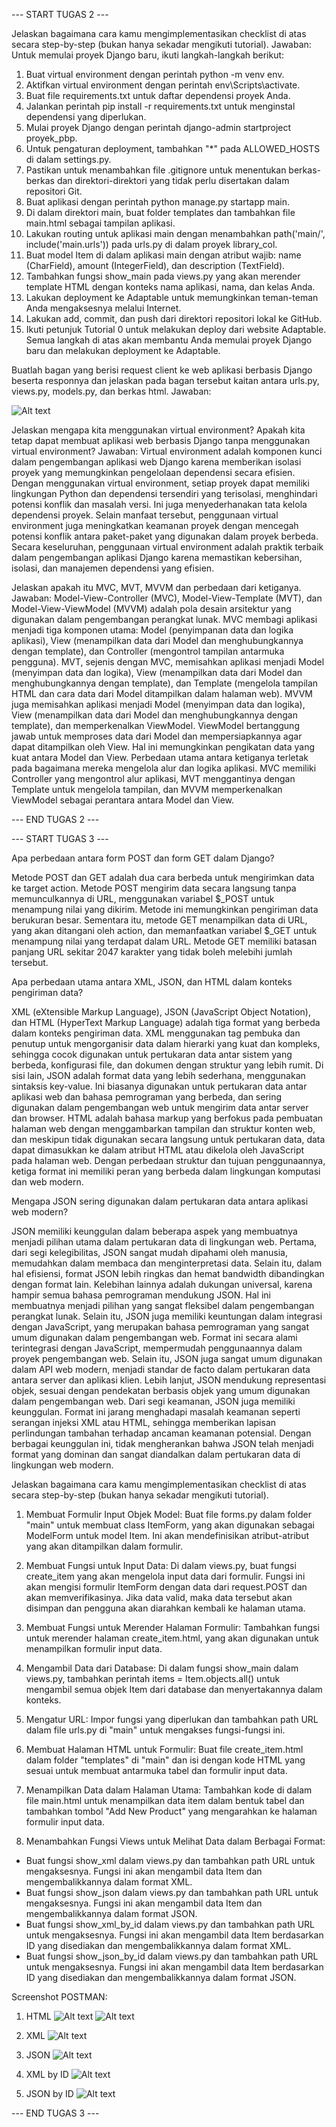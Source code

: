 --- START TUGAS 2 ---

Jelaskan bagaimana cara kamu mengimplementasikan checklist di atas secara step-by-step (bukan hanya sekadar mengikuti tutorial).
Jawaban:
Untuk memulai proyek Django baru, ikuti langkah-langkah berikut:
1. Buat virtual environment dengan perintah python -m venv env.
2. Aktifkan virtual environment dengan perintah env\Scripts\activate.
3. Buat file requirements.txt untuk daftar dependensi proyek Anda.
4. Jalankan perintah pip install -r requirements.txt untuk menginstal dependensi yang diperlukan.
5. Mulai proyek Django dengan perintah django-admin startproject proyek_pbp.
6. Untuk pengaturan deployment, tambahkan "*" pada ALLOWED_HOSTS di dalam settings.py.
7. Pastikan untuk menambahkan file .gitignore untuk menentukan berkas-berkas dan direktori-direktori yang tidak perlu disertakan dalam repositori Git.
8. Buat aplikasi dengan perintah python manage.py startapp main.
9. Di dalam direktori main, buat folder templates dan tambahkan file main.html sebagai tampilan aplikasi.
10. Lakukan routing untuk aplikasi main dengan menambahkan path('main/', include('main.urls')) pada urls.py di dalam proyek library_col.
11. Buat model Item di dalam aplikasi main dengan atribut wajib: name (CharField), amount (IntegerField), dan description (TextField).
12. Tambahkan fungsi show_main pada views.py yang akan merender template HTML dengan konteks nama aplikasi, nama, dan kelas Anda.
13. Lakukan deployment ke Adaptable untuk memungkinkan teman-teman Anda mengaksesnya melalui Internet.
14. Lakukan add, commit, dan push dari direktori repositori lokal ke GitHub.
15. Ikuti petunjuk Tutorial 0 untuk melakukan deploy dari website Adaptable.
Semua langkah di atas akan membantu Anda memulai proyek Django baru dan melakukan deployment ke Adaptable.

Buatlah bagan yang berisi request client ke web aplikasi berbasis Django beserta responnya dan jelaskan pada bagan tersebut kaitan antara urls.py, views.py, models.py, dan berkas html.
Jawaban:

![Alt text](foto/image.png)

Jelaskan mengapa kita menggunakan virtual environment? Apakah kita tetap dapat membuat aplikasi web berbasis Django tanpa menggunakan virtual environment?
Jawaban:
Virtual environment adalah komponen kunci dalam pengembangan aplikasi web Django karena memberikan isolasi proyek yang memungkinkan pengelolaan dependensi secara efisien. Dengan menggunakan virtual environment, setiap proyek dapat memiliki lingkungan Python dan dependensi tersendiri yang terisolasi, menghindari potensi konflik dan masalah versi. Ini juga menyederhanakan tata kelola dependensi proyek.
Selain manfaat tersebut, penggunaan virtual environment juga meningkatkan keamanan proyek dengan mencegah potensi konflik antara paket-paket yang digunakan dalam proyek berbeda. Secara keseluruhan, penggunaan virtual environment adalah praktik terbaik dalam pengembangan aplikasi Django karena memastikan kebersihan, isolasi, dan manajemen dependensi yang efisien.

Jelaskan apakah itu MVC, MVT, MVVM dan perbedaan dari ketiganya.
Jawaban:
Model-View-Controller (MVC), Model-View-Template (MVT), dan Model-View-ViewModel (MVVM) adalah pola desain arsitektur yang digunakan dalam pengembangan perangkat lunak.
MVC membagi aplikasi menjadi tiga komponen utama: Model (penyimpanan data dan logika aplikasi), View (menampilkan data dari Model dan menghubungkannya dengan template), dan Controller (mengontrol tampilan antarmuka pengguna).
MVT, sejenis dengan MVC, memisahkan aplikasi menjadi Model (menyimpan data dan logika), View (menampilkan data dari Model dan menghubungkannya dengan template), dan Template (mengelola tampilan HTML dan cara data dari Model ditampilkan dalam halaman web).
MVVM juga memisahkan aplikasi menjadi Model (menyimpan data dan logika), View (menampilkan data dari Model dan menghubungkannya dengan template), dan memperkenalkan ViewModel. ViewModel bertanggung jawab untuk memproses data dari Model dan mempersiapkannya agar dapat ditampilkan oleh View. Hal ini memungkinkan pengikatan data yang kuat antara Model dan View.
Perbedaan utama antara ketiganya terletak pada bagaimana mereka mengelola alur dan logika aplikasi. MVC memiliki Controller yang mengontrol alur aplikasi, MVT menggantinya dengan Template untuk mengelola tampilan, dan MVVM memperkenalkan ViewModel sebagai perantara antara Model dan View.

--- END TUGAS 2 ---



--- START TUGAS 3 ---

Apa perbedaan antara form POST dan form GET dalam Django?

Metode POST dan GET adalah dua cara berbeda untuk mengirimkan data ke target action. Metode POST mengirim data secara langsung tanpa memunculkannya di URL, menggunakan variabel $_POST untuk menampung nilai yang dikirim. Metode ini memungkinkan pengiriman data berukuran besar. Sementara itu, metode GET menampilkan data di URL, yang akan ditangani oleh action, dan memanfaatkan variabel $_GET untuk menampung nilai yang terdapat dalam URL. Metode GET memiliki batasan panjang URL sekitar 2047 karakter yang tidak boleh melebihi jumlah tersebut.

Apa perbedaan utama antara XML, JSON, dan HTML dalam konteks pengiriman data?

XML (eXtensible Markup Language), JSON (JavaScript Object Notation), dan HTML (HyperText Markup Language) adalah tiga format yang berbeda dalam konteks pengiriman data. XML menggunakan tag pembuka dan penutup untuk mengorganisir data dalam hierarki yang kuat dan kompleks, sehingga cocok digunakan untuk pertukaran data antar sistem yang berbeda, konfigurasi file, dan dokumen dengan struktur yang lebih rumit. Di sisi lain, JSON adalah format data yang lebih sederhana, menggunakan sintaksis key-value. Ini biasanya digunakan untuk pertukaran data antar aplikasi web dan bahasa pemrograman yang berbeda, dan sering digunakan dalam pengembangan web untuk mengirim data antar server dan browser. HTML adalah bahasa markup yang berfokus pada pembuatan halaman web dengan menggambarkan tampilan dan struktur konten web, dan meskipun tidak digunakan secara langsung untuk pertukaran data, data dapat dimasukkan ke dalam atribut HTML atau dikelola oleh JavaScript pada halaman web. Dengan perbedaan struktur dan tujuan penggunaannya, ketiga format ini memiliki peran yang berbeda dalam lingkungan komputasi dan web modern.

Mengapa JSON sering digunakan dalam pertukaran data antara aplikasi web modern?

JSON memiliki keunggulan dalam beberapa aspek yang membuatnya menjadi pilihan utama dalam pertukaran data di lingkungan web. Pertama, dari segi kelegibilitas, JSON sangat mudah dipahami oleh manusia, memudahkan dalam membaca dan menginterpretasi data. Selain itu, dalam hal efisiensi, format JSON lebih ringkas dan hemat bandwidth dibandingkan dengan format lain. Kelebihan lainnya adalah dukungan universal, karena hampir semua bahasa pemrograman mendukung JSON. Hal ini membuatnya menjadi pilihan yang sangat fleksibel dalam pengembangan perangkat lunak. 
Selain itu, JSON juga memiliki keuntungan dalam integrasi dengan JavaScript, yang merupakan bahasa pemrograman yang sangat umum digunakan dalam pengembangan web. Format ini secara alami terintegrasi dengan JavaScript, mempermudah penggunaannya dalam proyek pengembangan web. Selain itu, JSON juga sangat umum digunakan dalam API web modern, menjadi standar de facto dalam pertukaran data antara server dan aplikasi klien. Lebih lanjut, JSON mendukung representasi objek, sesuai dengan pendekatan berbasis objek yang umum digunakan dalam pengembangan web. 
Dari segi keamanan, JSON juga memiliki keunggulan. Format ini jarang menghadapi masalah keamanan seperti serangan injeksi XML atau HTML, sehingga memberikan lapisan perlindungan tambahan terhadap ancaman keamanan potensial. Dengan berbagai keunggulan ini, tidak mengherankan bahwa JSON telah menjadi format yang dominan dan sangat diandalkan dalam pertukaran data di lingkungan web modern.

Jelaskan bagaimana cara kamu mengimplementasikan checklist di atas secara step-by-step (bukan hanya sekadar mengikuti tutorial).

1. Membuat Formulir Input Objek Model:
Buat file forms.py dalam folder "main" untuk membuat class ItemForm, yang akan digunakan sebagai ModelForm untuk model Item. Ini akan mendefinisikan atribut-atribut yang akan ditampilkan dalam formulir.

2. Membuat Fungsi untuk Input Data:
Di dalam views.py, buat fungsi create_item yang akan mengelola input data dari formulir. Fungsi ini akan mengisi formulir ItemForm dengan data dari request.POST dan akan memverifikasinya. Jika data valid, maka data tersebut akan disimpan dan pengguna akan diarahkan kembali ke halaman utama.

3. Membuat Fungsi untuk Merender Halaman Formulir:
Tambahkan fungsi untuk merender halaman create_item.html, yang akan digunakan untuk menampilkan formulir input data.

4. Mengambil Data dari Database:
Di dalam fungsi show_main dalam views.py, tambahkan perintah items = Item.objects.all() untuk mengambil semua objek Item dari database dan menyertakannya dalam konteks.

5. Mengatur URL:
Impor fungsi yang diperlukan dan tambahkan path URL dalam file urls.py di "main" untuk mengakses fungsi-fungsi ini.

6. Membuat Halaman HTML untuk Formulir:
Buat file create_item.html dalam folder "templates" di "main" dan isi dengan kode HTML yang sesuai untuk membuat antarmuka tabel dan formulir input data.

7. Menampilkan Data dalam Halaman Utama:
Tambahkan kode di dalam file main.html untuk menampilkan data item dalam bentuk tabel dan tambahkan tombol "Add New Product" yang mengarahkan ke halaman formulir input data.

8. Menambahkan Fungsi Views untuk Melihat Data dalam Berbagai Format:
- Buat fungsi show_xml dalam views.py dan tambahkan path URL untuk mengaksesnya. Fungsi ini akan mengambil data Item dan mengembalikkannya dalam format XML.
- Buat fungsi show_json dalam views.py dan tambahkan path URL untuk mengaksesnya. Fungsi ini akan mengambil data Item dan mengembalikkannya dalam format JSON.
- Buat fungsi show_xml_by_id dalam views.py dan tambahkan path URL untuk mengaksesnya. Fungsi ini akan mengambil data Item berdasarkan ID yang disediakan dan mengembalikkannya dalam format XML.
- Buat fungsi show_json_by_id dalam views.py dan tambahkan path URL untuk mengaksesnya. Fungsi ini akan mengambil data Item berdasarkan ID yang disediakan dan mengembalikkannya dalam format JSON.

Screenshot POSTMAN:
1. HTML
![Alt text](foto/image-1.png)
![Alt text](foto/image-2.png)

2. XML
![Alt text](foto/image-3.png)

3. JSON
![Alt text](foto/image-4.png)

4. XML by ID
![Alt text](foto/image-6.png)

5. JSON by ID
![Alt text](foto/image-5.png)

--- END TUGAS 3 ---